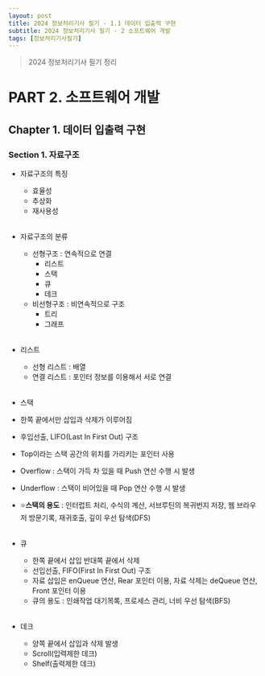 ```yaml
---
layout: post
title: 2024 정보처리기사 필기 - 1.1 데이터 입출력 구현
subtitle: 2024 정보처리기사 필기 - 2 소프트웨어 개발
tags: [정보처리기사필기]
---
```

> 2024 정보처리기사 필기 정리

# PART 2. 소프트웨어 개발
## Chapter 1. 데이터 입출력 구현
### Section 1. 자료구조

- 자료구조의 특징
  - 효율성
  - 추상화
  - 재사용성 
<br/><br/>

- 자료구조의 분류
  - 선형구조 : 연속적으로 연결
    - 리스트
    - 스택
    - 큐
    - 데크
  - 비선형구조 : 비연속적으로 구조
    - 트리
    - 그래프
<br/><br/>

- 리스트
  - 선형 리스트 : 배열
  - 연결 리스트 : 포인터 정보를 이용해서 서로 연결
<br/><br/>

-  스택
  - 한쪽 끝에서만 삽입과 삭제가 이루어짐
  - 후입선출, LIFO(Last In First Out) 구조
  - Top이라는 스택 공간의 위치를 가리키는 포인터 사용
  - Overflow : 스택이 가득 차 있을 때 Push 연산 수행 시 발생
  - Underflow : 스택이 비어있을 때 Pop 연산 수행 시 발생
  - ⭐**스택의 용도** : 인터럽트 처리, 수식의 계산, 서브루틴의 복귀번지 저장, 웹 브라우저 방문기록, 재귀호출, 깊이 우선 탐색(DFS)
<br/><br/>

- 큐
  - 한쪽 끝에서 삽입 반대쪽 끝에서 삭제
  - 선입선출, FIFO(First In First Out) 구조
  - 자료 삽입은 enQueue 연산, Rear 포인터 이용, 자료 삭제는 deQueue 연산, Front 포인터 이용
  - 큐의 용도 : 인쇄작업 대기목록, 프로세스 관리, 너비 우선 탐색(BFS)
<br/><br/>

- 데크
  - 양쪽 끝에서 삽입과 삭제 발생
  - Scroll(입력제한 데크)
  - Shelf(출력제한 데크)
<br/><br/>
